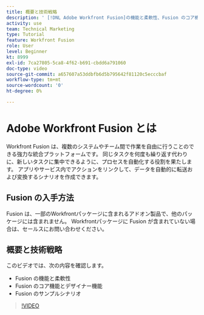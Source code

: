 ```yaml
---
title: 概要と技術戦略
description: ' [!DNL Adobe Workfront Fusion]の機能と柔軟性、Fusion のコア機能とデザイナーの機能、Fusion のサンプル シナリオについて説明します。'
activity: use
team: Technical Marketing
type: Tutorial
feature: Workfront Fusion
role: User
level: Beginner
kt: 8999
exl-id: 7ca27805-5ca8-4f62-b691-cbdd6a791060
doc-type: video
source-git-commit: a657607a53ddbfb6d5b795642f81120c5ecccbaf
workflow-type: tm+mt
source-wordcount: '0'
ht-degree: 0%

---
```


# Adobe Workfront Fusion とは

Workfront Fusion は、複数のシステムやチーム間で作業を自由に行うことのできる強力な統合プラットフォームです。 同じタスクを何度も繰り返す代わりに、新しいタスクに集中できるように、プロセスを自動化する役割を果たします。 アプリやサービス内でアクションをリンクして、データを自動的に転送および変換するシナリオを作成できます。

## Fusion の入手方法

Fusion は、一部のWorkfrontパッケージに含まれるアドオン製品で、他のパッケージには含まれません。 Workfrontパッケージに Fusion が含まれていない場合は、セールスにお問い合わせください。

## 概要と技術戦略

このビデオでは、次の内容を確認します。

* Fusion の機能と柔軟性
* Fusion のコア機能とデザイナー機能
* Fusion のサンプルシナリオ

>[!VIDEO](https://video.tv.adobe.com/v/335259/?quality=12&learn=on)

